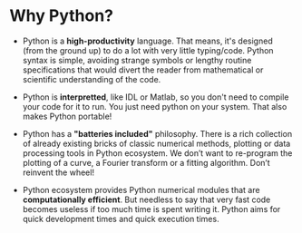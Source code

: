 
# Why Python?

- Python is a **high-productivity** language. That means, it's designed (from the ground up) to do a lot with very little typing/code. Python syntax is simple, avoiding strange symbols or lengthy routine specifications that would divert the reader from mathematical or scientific understanding of the code.

- Python is **interpretted**, like IDL or Matlab, so you don't need to compile your code for it to run. You just need python on your system. That also makes Python portable!


- Python has a **"batteries included"** philosophy. There is a rich collection of already existing bricks of classic numerical methods, plotting or data processing tools in Python ecosystem. We don’t want to re-program the plotting of a curve, a Fourier transform or a fitting algorithm. Don’t reinvent the wheel!

- Python ecosystem provides Python numerical modules that are **computationally efficient**. But needless to say that very fast code becomes useless if too much time is spent writing it. Python aims for quick development times and quick execution times.
